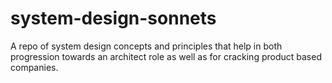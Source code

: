 # system-design-sonnets
A repo of system design concepts and principles that help in both progression towards an architect role as well as for cracking product based companies.
